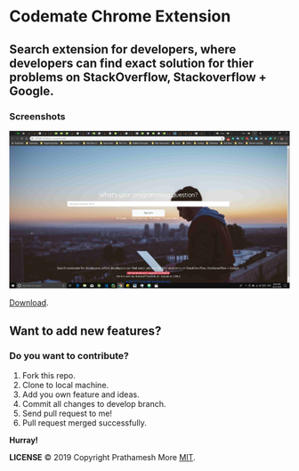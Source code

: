 # **Codemate** Chrome Extension
## Search extension for developers, where developers can find exact solution for thier problems on StackOverflow, Stackoverflow + Google.

### Screenshots

![Running on my browser](/screenshots/codemate.jpg "Screenshot")

[Download](https://chrome.google.com/webstore/detail/codemate/giddbhandkfeppccoiklhljmlgnkdpbb).

## Want to add new features?

### **Do you want to contribute?**
  1. Fork this repo.
  2. Clone to local machine.
  3. Add you own feature and ideas.
  4. Commit all changes to develop branch.
  5. Send pull request to me!
  6. Pull request merged successfully.
  
  **Hurray!**

  **LICENSE**
  © 2019 Copyright Prathamesh More  [MIT](https://github.com/pprathameshmore/Codemate-Chrome-Extension/blob/master/LICENSE).


